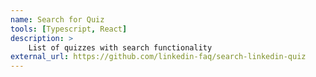 ```yaml
---
name: Search for Quiz
tools: [Typescript, React]
description: >
    List of quizzes with search functionality
external_url: https://github.com/linkedin-faq/search-linkedin-quiz
---
```


